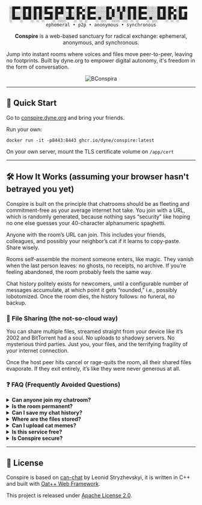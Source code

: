 <div align="center">

```

░█▀▀░█▀█░█▀█░█▀▀░█▀█░▀█▀░█▀▄░█▀▀░░░░█▀▄░█░█░█▀█░█▀▀░░░░█▀█░█▀▄░█▀▀  
░█░░░█░█░█░█░▀▀█░█▀▀░░█░░█▀▄░█▀▀░░░░█░█░░█░░█░█░█▀▀░░░░█░█░█▀▄░█░█  
░▀▀▀░▀▀▀░▀░▀░▀▀▀░▀░░░▀▀▀░▀░▀░▀▀▀░▀░░▀▀░░░▀░░▀░▀░▀▀▀░▀░░▀▀▀░▀░▀░▀▀▀  
ephemeral • p2p • anonymous • synchronous
```

**Conspire** is a web-based sanctuary for radical exchange: ephemeral,
anonymous, and synchronous.

</div>

Jump into instant rooms where voices and files move
peer-to-peer, leaving no footprints. Built by dyne.org to empower digital
autonomy, it's freedom in the form of conversation.

<div align="center">

![BConspira](https://secrets.dyne.org/static/img/secret_ladies.jpg)
</div>

---
## 🚀 Quick Start

Go to [conspire.dyne.org](https://conspire.dyne.org) and bring your friends.

Run your own:
```
docker run -it -p8443:8443 ghcr.io/dyne/conspire:latest
```
On your own server, mount the TLS certificate volume on `/app/cert`

---
## 🛠️ How It Works (assuming your browser hasn't betrayed you yet)

Conspire is built on the principle that chatrooms should be as fleeting and
commitment-free as your average internet hot take. You join with a URL, which
is randomly generated, because nothing says “security” like hoping no one else
guesses your 40-character alphanumeric spaghetti.

Anyone with the room’s URL can join. This includes your friends, colleagues,
and possibly your neighbor’s cat if it learns to copy-paste. Share wisely.

Rooms self-assemble the moment someone enters, like magic.  They vanish when
the last person leaves: no ghosts, no receipts, no archive. If you’re feeling
abandoned, the room probably feels the same way.

Chat history politely exists for newcomers, until a configurable number of
messages accumulate, at which point it gets “rounded,” i.e., possibly
lobotomized. Once the room dies, the history follows: no funeral, no backup.

### 📁 File Sharing (the not-so-cloud way)


You can share multiple files, streamed straight from your device like it’s 2002
and BitTorrent had a soul. No uploads to shadowy servers. No mysterious third
parties. Just you, your files, and the terrifying fragility of your internet
connection.

Once the host peer hits cancel or rage-quits the room, all their shared files
evaporate. If they exit entirely, it’s like they were never generous at all.

### ❓ FAQ (Frequently Avoided Questions)

<details>
<summary><strong>Can anyone join my chatroom?</strong></summary>

Anyone with the URL can waltz right in. Yes, even your former coworker who
still thinks faxing PDFs is peak productivity. Share wisely: or don’t, and enjoy
the chaos.
</details>

<details>
<summary><strong>Is the room permanent?</strong></summary>

About as permanent as your browser’s cache after you hit "clear." Rooms
appear when someone joins and vanish when everyone leaves. It’s digital
nihilism in action.
</details>

<details>
<summary><strong>Can I save my chat history?</strong></summary>

Technically, yes: if you read really fast and use screenshots like it’s 1999.
Otherwise, history is retained only until the room exceeds a certain number of
messages. Then it’s gently euthanized by config.
</details>

<details>
<summary><strong>Where are the files stored?</strong></summary>

On the host’s machine, like nature intended. No cloud, no creepy data
hoarding. When the host bails or hits cancel, the files evaporate like polite
intentions in a comment thread.
</details>

<details>
<summary><strong>Can I upload cat memes?</strong></summary>

You can stream _multiple_ cat memes directly from your machine. But once you
exit the room, the dream dies: and so do the memes.
</details>

<details>
<summary><strong>Is this service free?</strong></summary>

Yes. But it may cost you your last shred of trust in centralized platforms.
</details>

<details>
<summary><strong>Is Conspire secure?</strong></summary>

Anonymous, ephemeral, peer-to-peer? It’s like privacy grew up and started
smoking clove cigarettes. That’s a yes.
</details>

---
## 💼 License

Conspire is based on [can-chat](https://github.com/lganzzzo/canchat) by Leonid
Stryzhevskyi, it is written in C++ and built with [Oat++ Web Framework](https://oatpp.io/).

This project is released under [Apache License 2.0](LICENSE).
